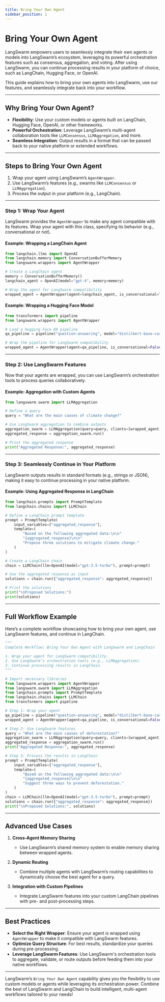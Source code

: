 ```yaml
---
title: Bring Your Own Agent
sidebar_position: 1
---
```


# Bring Your Own Agent

LangSwarm empowers users to seamlessly integrate their own agents or models into LangSwarm’s ecosystem, leveraging its powerful orchestration features such as consensus, aggregation, and voting. After using LangSwarm, you can continue processing results in your platform of choice, such as LangChain, Hugging Face, or OpenAI.

This guide explains how to bring your own agents into LangSwarm, use our features, and seamlessly integrate back into your workflow.

---

## **Why Bring Your Own Agent?**

- **Flexibility**: Use your custom models or agents built on LangChain, Hugging Face, OpenAI, or other frameworks.
- **Powerful Orchestration**: Leverage LangSwarm’s multi-agent collaboration tools like `LLMConsensus`, `LLMAggregation`, and more.
- **Seamless Integration**: Output results in a format that can be passed back to your native platform or extended workflows.

---

## **Steps to Bring Your Own Agent**

1. Wrap your agent using LangSwarm’s `AgentWrapper`.
2. Use LangSwarm’s features (e.g., swarms like `LLMConsensus` or `LLMAggregation`).
3. Process the output in your platform (e.g., LangChain).

---

### **Step 1: Wrap Your Agent**

LangSwarm provides the `AgentWrapper` to make any agent compatible with its features. Wrap your agent with this class, specifying its behavior (e.g., conversational or not).

#### **Example: Wrapping a LangChain Agent**
```python
from langchain.llms import OpenAI
from langchain.memory import ConversationBufferMemory
from langswarm.wrappers import AgentWrapper

# Create a LangChain agent
memory = ConversationBufferMemory()
langchain_agent = OpenAI(model="gpt-4", memory=memory)

# Wrap the agent for LangSwarm compatibility
wrapped_agent = AgentWrapper(agent=langchain_agent, is_conversational=True)
```

#### **Example: Wrapping a Hugging Face Model**
```python
from transformers import pipeline
from langswarm.wrappers import AgentWrapper

# Load a Hugging Face QA pipeline
qa_pipeline = pipeline("question-answering", model="distilbert-base-cased-distilled-squad")

# Wrap the pipeline for LangSwarm compatibility
wrapped_agent = AgentWrapper(agent=qa_pipeline, is_conversational=False)
```

---

### **Step 2: Use LangSwarm Features**

Now that your agents are wrapped, you can use LangSwarm’s orchestration tools to process queries collaboratively.

#### **Example: Aggregation with Custom Agents**
```python
from langswarm.swarm import LLMAggregation

# Define a query
query = "What are the main causes of climate change?"

# Use LangSwarm aggregation to combine outputs
aggregation_swarm = LLMAggregation(query=query, clients=[wrapped_agent])
aggregated_response = aggregation_swarm.run()

# Print the aggregated response
print("Aggregated Response:", aggregated_response)
```

---

### **Step 3: Seamlessly Continue in Your Platform**

LangSwarm outputs results in standard formats (e.g., strings or JSON), making it easy to continue processing in your native platform.

#### **Example: Using Aggregated Response in LangChain**
```python
from langchain.prompts import PromptTemplate
from langchain.chains import LLMChain

# Define a LangChain prompt template
prompt = PromptTemplate(
    input_variables=["aggregated_response"],
    template=(
        "Based on the following aggregated data:\n\n"
        "{aggregated_response}\n\n"
        "Propose three solutions to mitigate climate change."
    )
)

# Create a LangChain chain
chain = LLMChain(llm=OpenAI(model="gpt-3.5-turbo"), prompt=prompt)

# Use the aggregated response as input
solutions = chain.run({"aggregated_response": aggregated_response})

# Print the solutions
print("\nProposed Solutions:")
print(solutions)
```

---

## **Full Workflow Example**

Here’s a complete workflow showcasing how to bring your own agent, use LangSwarm features, and continue in LangChain.

```python
"""
Complete Workflow: Bring Your Own Agent with LangSwarm and LangChain

1. Wrap your agent for LangSwarm compatibility.
2. Use LangSwarm’s orchestration tools (e.g., LLMAggregation).
3. Continue processing results in LangChain.
"""

# Import necessary libraries
from langswarm.wrappers import AgentWrapper
from langswarm.swarm import LLMAggregation
from langchain.prompts import PromptTemplate
from langchain.chains import LLMChain
from transformers import pipeline

# Step 1: Wrap your agent
qa_pipeline = pipeline("question-answering", model="distilbert-base-cased-distilled-squad")
wrapped_agent = AgentWrapper(agent=qa_pipeline, is_conversational=False)

# Step 2: Use LangSwarm features
query = "What are the main causes of deforestation?"
aggregation_swarm = LLMAggregation(query=query, clients=[wrapped_agent])
aggregated_response = aggregation_swarm.run()
print("Aggregated Response:", aggregated_response)

# Step 3: Process the results in LangChain
prompt = PromptTemplate(
    input_variables=["aggregated_response"],
    template=(
        "Based on the following aggregated data:\n\n"
        "{aggregated_response}\n\n"
        "Suggest three ways to prevent deforestation."
    )
)
chain = LLMChain(llm=OpenAI(model="gpt-3.5-turbo"), prompt=prompt)
solutions = chain.run({"aggregated_response": aggregated_response})
print("\nProposed Solutions:", solutions)
```

---

## **Advanced Use Cases**

1. **Cross-Agent Memory Sharing**
   - Use LangSwarm’s shared memory system to enable memory sharing between wrapped agents.

2. **Dynamic Routing**
   - Combine multiple agents with LangSwarm’s routing capabilities to dynamically choose the best agent for a query.

3. **Integration with Custom Pipelines**
   - Integrate LangSwarm features into your custom LangChain pipelines with pre- and post-processing steps.

---

## **Best Practices**

- **Select the Right Wrapper**: Ensure your agent is wrapped using `AgentWrapper` to make it compatible with LangSwarm features.
- **Optimize Query Structure**: For best results, standardize your queries during pre-processing.
- **Leverage LangSwarm Features**: Use LangSwarm's orchestration tools to aggregate, validate, or route outputs before feeding them into your native workflows.

---

LangSwarm’s `Bring Your Own Agent` capability gives you the flexibility to use custom models or agents while leveraging its orchestration power. Combine the best of LangSwarm and LangChain to build intelligent, multi-agent workflows tailored to your needs!
